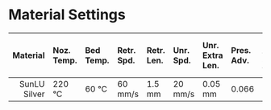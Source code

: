 # Material Settings

| Material                | Noz. Temp. | Bed Temp. | Retr. Spd. | Retr. Len. | Unr. Spd. | Unr. Extra Len. | Pres. Adv. | Pres. Adv. Smooth Time |
|------------------------:|:-----------|:----------|:-----------|:-----------|:----------|:----------------|:-----------|:-----------------------|
| SunLU Silver            | 220 °C     | 60 °C     | 60 mm/s    | 1.5 mm     | 20 mm/s   | 0.05 mm         | 0.066      | 0.04                   |
